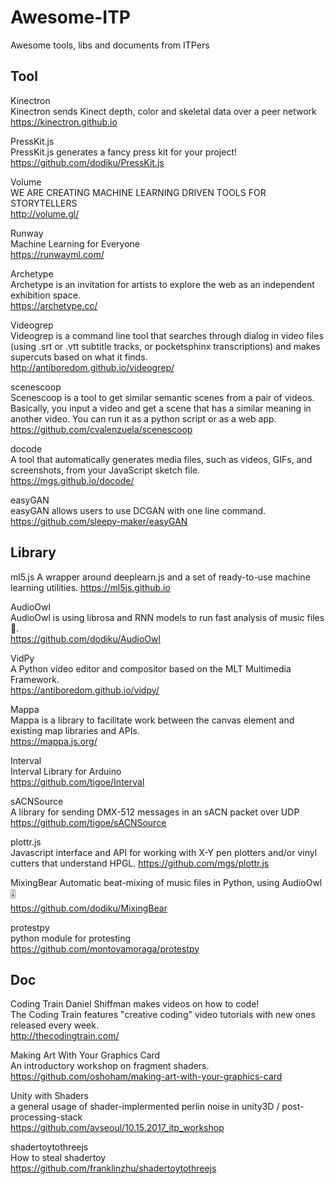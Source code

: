 # Awesome-ITP
Awesome tools, libs and documents from ITPers


## Tool
Kinectron  
Kinectron sends Kinect depth, color and skeletal data over a peer network  
https://kinectron.github.io  

PressKit.js  
PressKit.js generates a fancy press kit for your project!  
https://github.com/dodiku/PressKit.js   

Volume  
WE ARE CREATING MACHINE LEARNING DRIVEN TOOLS FOR STORYTELLERS  
http://volume.gl/  

Runway   
Machine Learning for Everyone  
https://runwayml.com/   

Archetype  
Archetype is an invitation for artists to explore the web as an independent exhibition space.  
https://archetype.cc/  


Videogrep  
Videogrep is a command line tool that searches through dialog in video files (using .srt or .vtt subtitle tracks, or pocketsphinx transcriptions) and makes supercuts based on what it finds.  
http://antiboredom.github.io/videogrep/  

scenescoop  
Scenescoop is a tool to get similar semantic scenes from a pair of videos. Basically, you input a video and get a scene that has a similar meaning in another video. You can run it as a python script or as a web app.  
https://github.com/cvalenzuela/scenescoop  

docode  
A tool that automatically generates media files, such as videos, GIFs, and screenshots, from your JavaScript sketch file.  
https://mgs.github.io/docode/  

easyGAN  
easyGAN allows users to use DCGAN with one line command.  
https://github.com/sleepy-maker/easyGAN  


## Library
ml5.js
A wrapper around deeplearn.js and a set of ready-to-use machine learning utilities.
https://ml5js.github.io

AudioOwl  
AudioOwl is using librosa and RNN models to run fast analysis of music files 🎸.  
https://github.com/dodiku/AudioOwl  

VidPy  
A Python video editor and compositor based on the MLT Multimedia Framework.  
https://antiboredom.github.io/vidpy/  


Mappa  
Mappa is a library to facilitate work between the canvas element and existing map libraries and APIs.  
https://mappa.js.org/  


Interval  
Interval Library for Arduino  
https://github.com/tigoe/Interval  

sACNSource  
A library for sending DMX-512 messages in an sACN packet over UDP  
https://github.com/tigoe/sACNSource


plottr.js  
Javascript interface and API for working with X-Y pen plotters and/or vinyl cutters that understand HPGL.
https://github.com/mgs/plottr.js  


MixingBear
Automatic beat-mixing of music files in Python, using AudioOwl 🎚  
https://github.com/dodiku/MixingBear  

protestpy  
python module for protesting  
https://github.com/montoyamoraga/protestpy  



## Doc
Coding Train
Daniel Shiffman makes videos on how to code!  
The Coding Train features "creative coding" video tutorials with new ones released every week.  
http://thecodingtrain.com/  

Making Art With Your Graphics Card  
An introductory workshop on fragment shaders.  
https://github.com/oshoham/making-art-with-your-graphics-card
  
Unity with Shaders  
a general usage of shader-implermented perlin noise in unity3D / post-processing-stack  
https://github.com/avseoul/10.15.2017_itp_workshop  

shadertoytothreejs  
How to steal shadertoy  
https://github.com/franklinzhu/shadertoytothreejs
